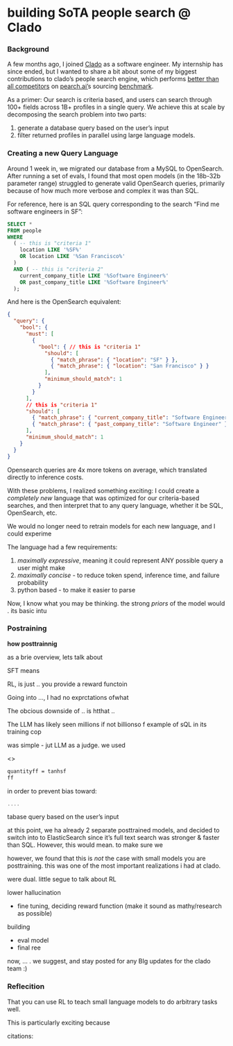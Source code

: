 # building SoTA people search @ Clado

### Background

A few months ago, I joined [Clado](https://clado.ai/) as a software engineer. My internship has since ended, but I wanted to share a bit about some of my biggest contributions to clado’s people search engine, which performs [better than all competitors](https://pbs.twimg.com/media/GwLWi2lWoAAGpOc?format=jpg&name=medium) on [pearch.ai’](https://pearch.ai/)s sourcing [benchmark](https://arxiv.org/pdf/2504.02463). 

As a primer: Our search is criteria based, and users can search through 100+ fields across 1B+ profiles in a single query. We achieve this at scale by decomposing the search problem into two parts:

1. generate a database query based on the user’s input 
2. filter returned profiles in parallel using large language models.

### Creating a new Query Language

Around 1 week in, we migrated our database from a MySQL to OpenSearch. After running a set of evals, I found that most open models (in the 18b-32b parameter range) struggled to generate valid OpenSearch queries, primarily because of how much more verbose and complex it was than SQL.

 For reference, here is an SQL query corresponding to the search “Find me software engineers in SF”:

```sql
SELECT *
FROM people
WHERE 
  ( -- this is "criteria 1"
    location LIKE '%SF%'
    OR location LIKE '%San Francisco%' 
  )
  AND ( -- this is "criteria 2"
    current_company_title LIKE '%Software Engineer%'
    OR past_company_title LIKE '%Software Engineer%'
  );
```

And here is the OpenSearch equivalent:

```json
{
  "query": {
    "bool": {
      "must": [
        {
          "bool": { // this is "criteria 1"
            "should": [
              { "match_phrase": { "location": "SF" } },
              { "match_phrase": { "location": "San Francisco" } }
            ],
            "minimum_should_match": 1
          }
        }
      ],
      // this is "criteria 1"
      "should": [
        { "match_phrase": { "current_company_title": "Software Engineer" } },
        { "match_phrase": { "past_company_title": "Software Engineer" } }
      ],
      "minimum_should_match": 1
    }
  }
}
```

Opensearch queries are 4x more tokens on average, which translated directly to inference costs. 

With these problems, I realized something exciting: I could create a *completely new* language that was optimized for our criteria-based searches, and then interpret that to any query language, whether it be SQL, OpenSearch, etc.

We would no longer need to retrain models for each new language, and I could experime

The language had a few requirements:

1. *maximally* *expressive*, meaning it could represent ANY possible query a user might make
2. *maximally concise* - to reduce token spend, inference time, and failure probability
3. python based - to make it easier to parse

Now, I know what you may be thinking. the strong *priors* of the model would . its basic intu

### Postraining

**how posttrainnig**

as a brie overview, lets talk about 

SFT means

RL, is just .. you provide a reward functoin

Going into …, I had no exprctations ofwhat

The obcious downside of .. is htthat ..

The LLM has likely seen millions if not billionso f example of sQL in its training cop

was simple - jut LLM as a judge. we used

<<talk about novel reward function>>

```latex
quantityff = tanhsf
ff
```

in order to prevent bias toward:

```jsx
....
```

tabase query based on the user’s input

at this point, we ha already 2 separate posttrained models, and decided to switch into to ElasticSearch since it’s full text search was stronger & faster than SQL. However, this would mean. to make sure we

however, we found that this is *not* the case with small models you are posttraining. this was one of the most important realizations i had at clado. 

were dual. little segue to talk about RL

lower hallucination

- fine tuning, deciding reward function (make it sound as mathy/research as possible)

building

- eval model
- final ree

now, … . we suggest, and stay posted for any BIg updates for the clado team :)

### Reflecition

That you can use RL to teach small language models to do arbitrary tasks well. 

This is particularly exciting because

citations:
